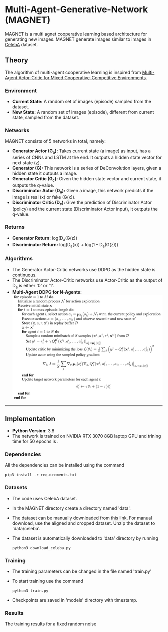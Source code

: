 # Multi-Agent-Generative-Network (MAGNET)
MAGNET is a multi agnet cooperative learning based architecture for generating new images. MAGNET generate images similar to images in [CelebA](https://mmlab.ie.cuhk.edu.hk/projects/CelebA.html) dataset.

## Theory
The algorithm of multi-agent cooperative learning is inspired from [Multi-Agent Actor-Critic for Mixed Cooperative-Competitive Environments](https://arxiv.org/abs/1706.02275). 

### Environment
* **Current State:**
A random set of images (episode) sampled from the dataset.
* **New State:**
A random set of images (episode), different from current state, sampled from the dataset.

### Networks
MAGNET consists of 5 networks in total, namely:
* **Generator Actor (G<sub>a</sub>):**
Takes current state (a image) as input, has a series of CNNs and LSTM at the end. It outputs a hidden state vector for next state (z).
* **Generator (G):**
This network is a series of DeConvolution layers, given a hidden state it outputs a image.
* **Generator Critic (G<sub>c</sub>):**
Given the hidden state vector and current state, it outputs the q-value.
* **Discriminator Actor (D<sub>a</sub>):**
Given a image, this network predicts if the image is real (x) or fake (G(x)).
* **Discriminator Critic (D<sub>c</sub>):**
Give the prediction of Discriminator Actor (policy) and the current state (Discriminator Actor input), it outputs the q-value.

### Returns
* **Generator Return:**
log(D<sub>a</sub>(G(z))
* **Discriminator Return:**
log(D<sub>a</sub>(x)) + log(1 – D<sub>a</sub>(G(z)))

### Algorithms
* The Generator Actor-Critic networks use DDPG as the hidden state is continuous.
* The Discriminator Actor-Critic networks use Actor-Critic as the output of D<sub>a</sub> is either '0' or '1'.
* **Multi-Agent DDPG for N-Agents:**
![Multi-Agent DDPG](MADDPG.png)

----------------------------------------------------------------------------------------------------------------------------------------
## Implementation 
* **Python Version:** 3.8
* The network is trained on NVIDIA RTX 3070 8GB laptop GPU and trining time for 50 epochs is .

### Dependencies
All the dependencies can be installed using the command

    pip3 install -r requirements.txt
    
### Datasets
* The code uses CelebA dataset. 
* In the MAGNET directory create a directory named 'data'.
* The dataset can be manually downloaded from [this link](https://mmlab.ie.cuhk.edu.hk/projects/CelebA.html). For manual download, use the aligned and cropped dataset. Unzip the dataset to 'data/celeba'.
* The dataset is automatically downloaded to 'data' directory by running 

      python3 download_celeba.py
      
### Training
* The training parameters can be changed in the file named 'train.py'
* To start training use the command

      python3 train.py
      
* Checkpoints are saved in 'models' directory with timestamp.

### Results
The training results for a fixed random noise
